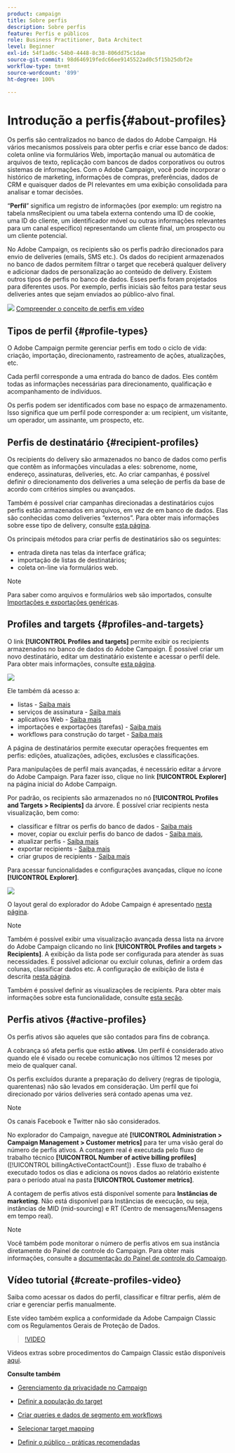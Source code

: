```yaml
---
product: campaign
title: Sobre perfis
description: Sobre perfis
feature: Perfis e públicos
role: Business Practitioner, Data Architect
level: Beginner
exl-id: 54f1ad6c-54b0-4448-8c38-806dd75c1dae
source-git-commit: 98d646919fedc66ee9145522ad0c5f15b25dbf2e
workflow-type: tm+mt
source-wordcount: '899'
ht-degree: 100%

---
```


# Introdução a perfis{#about-profiles}

Os perfis são centralizados no banco de dados do Adobe Campaign. Há vários mecanismos possíveis para obter perfis e criar esse banco de dados: coleta online via formulários Web, importação manual ou automática de arquivos de texto, replicação com bancos de dados corporativos ou outros sistemas de informações. Com o Adobe Campaign, você pode incorporar o histórico de marketing, informações de compras, preferências, dados de CRM e quaisquer dados de PI relevantes em uma exibição consolidada para analisar e tomar decisões.

“**Perfil**” significa um registro de informações (por exemplo: um registro na tabela nmsRecipient ou uma tabela externa contendo uma ID de cookie, uma ID do cliente, um identificador móvel ou outras informações relevantes para um canal específico) representando um cliente final, um prospecto ou um cliente potencial.

No Adobe Campaign, os recipients são os perfis padrão direcionados para envio de deliveries (emails, SMS etc.). Os dados do recipient armazenados no banco de dados permitem filtrar o target que receberá qualquer delivery e adicionar dados de personalização ao conteúdo de delivery. Existem outros tipos de perfis no banco de dados. Esses perfis foram projetados para diferentes usos. Por exemplo, perfis iniciais são feitos para testar seus deliveries antes que sejam enviados ao público-alvo final.

![](assets/do-not-localize/how-to-video.png) [Compreender o conceito de perfis em vídeo](#create-profiles-video)

## Tipos de perfil {#profile-types}

O Adobe Campaign permite gerenciar perfis em todo o ciclo de vida: criação, importação, direcionamento, rastreamento de ações, atualizações, etc.

Cada perfil corresponde a uma entrada do banco de dados. Eles contêm todas as informações necessárias para direcionamento, qualificação e acompanhamento de indivíduos.

Os perfis podem ser identificados com base no espaço de armazenamento. Isso significa que um perfil pode corresponder a: um recipient, um visitante, um operador, um assinante, um prospecto, etc.

## Perfis de destinatário {#recipient-profiles}

Os recipients do delivery são armazenados no banco de dados como perfis que contêm as informações vinculadas a eles: sobrenome, nome, endereço, assinaturas, deliveries, etc. Ao criar campanhas, é possível definir o direcionamento dos deliveries a uma seleção de perfis da base de acordo com critérios simples ou avançados.

Também é possível criar campanhas direcionadas a destinatários cujos perfis estão armazenados em arquivos, em vez de em banco de dados. Elas são conhecidas como deliveries “externos”. Para obter mais informações sobre esse tipo de delivery, consulte [esta página](../../delivery/using/steps-defining-the-target-population.md#selecting-external-recipients).

Os principais métodos para criar perfis de destinatários são os seguintes:

* entrada direta nas telas da interface gráfica;
* importação de listas de destinatários;
* coleta on-line via formulários web.

>[!NOTE]
>
>Para saber como arquivos e formulários web são importados, consulte [Importações e exportações genéricas](../../platform/using/get-started-data-import-export.md).

## Profiles and targets {#profiles-and-targets}

O link **[!UICONTROL Profiles and targets]** permite exibir os recipients armazenados no banco de dados do Adobe Campaign. É possível criar um novo destinatário, editar um destinatário existente e acessar o perfil dele. Para obter mais informações, consulte [esta página](../../platform/using/editing-a-profile.md).

![](assets/d_ncs_user_interface_target_link.png)

Ele também dá acesso a:

* listas - [Saiba mais](../../platform/using/creating-and-managing-lists.md)
* serviços de assinatura - [Saiba mais](../../delivery/using/managing-subscriptions.md)
* aplicativos Web - [Saiba mais](../../web/using/about-web-applications.md)
* importações e exportações (tarefas) - [Saiba mais](../../platform/using/about-generic-imports-exports.md)
* workflows para construção do target - [Saiba mais](../../workflow/using/building-a-workflow.md#implementation-steps-)

A página de destinatários permite executar operações frequentes em perfis: edições, atualizações, adições, exclusões e classificações.

Para manipulações de perfil mais avançadas, é necessário editar a árvore do Adobe Campaign. Para fazer isso, clique no link **[!UICONTROL Explorer]** na página inicial do Adobe Campaign.

Por padrão, os recipients são armazenados no nó **[!UICONTROL Profiles and Targets > Recipients]** da árvore. É possível criar recipients nesta visualização, bem como:

* classificar e filtrar os perfis do banco de dados - [Saiba mais](../../platform/using/filtering-options.md)
* mover, copiar ou excluir perfis do banco de dados - [Saiba mais](../../platform/using/managing-profiles.md),
* atualizar perfis - [Saiba mais](../../platform/using/updating-data.md)
* exportar recipients - [Saiba mais](../../platform/using/exporting-and-importing-profiles.md)
* criar grupos de recipients - [Saiba mais](../../platform/using/creating-and-managing-lists.md)

Para acessar funcionalidades e configurações avançadas, clique no ícone **[!UICONTROL Explorer]**.

![](assets/d_ncs_user_interface01.png)

O layout geral do explorador do Adobe Campaign é apresentado [nesta página](../../platform/using/adobe-campaign-explorer.md).

>[!NOTE]
>
>Também é possível exibir uma visualização avançada dessa lista na árvore do Adobe Campaign clicando no link **[!UICONTROL Profiles and targets > Recipients]**. A exibição da lista pode ser configurada para atender às suas necessidades. É possível adicionar ou excluir colunas, definir a ordem das colunas, classificar dados etc. A configuração de exibição de lista é descrita [nesta página](../../platform/using/adobe-campaign-ui-lists.md).
>
>Também é possível definir as visualizações de recipients. Para obter mais informações sobre esta funcionalidade, consulte [esta seção](../../platform/using/access-management-folders.md).

## Perfis ativos {#active-profiles}

Os perfis ativos são aqueles que são contados para fins de cobrança.

A cobrança só afeta perfis que estão **ativos**. Um perfil é considerado ativo quando ele é visado ou recebe comunicação nos últimos 12 meses por meio de qualquer canal.

Os perfis excluídos durante a preparação do delivery (regras de tipologia, quarentenas) não são levados em consideração. Um perfil que foi direcionado por vários deliveries será contado apenas uma vez.

>[!NOTE]
>
>Os canais Facebook e Twitter não são considerados.

No explorador do Campaign, navegue até **[!UICONTROL Administration > Campaign Management > Customer metrics]** para ter uma visão geral do número de perfis ativos. A contagem real é executada pelo fluxo de trabalho técnico **[!UICONTROL Number of active billing profiles]** ([!UICONTROL billingActiveContactCount]) [](../../workflow/using/about-technical-workflows.md). Esse fluxo de trabalho é executado todos os dias e adiciona os novos dados ao relatório existente para o período atual na pasta **[!UICONTROL Customer metrics]**.

A contagem de perfis ativos está disponível somente para **Instâncias de marketing**. Não está disponível para Instâncias de execução, ou seja, instâncias de MID (mid-sourcing) e RT (Centro de mensagens/Mensagens em tempo real).

>[!NOTE]
>
>Você também pode monitorar o número de perfis ativos em sua instância diretamente do Painel de controle do Campaign. Para obter mais informações, consulte a [documentação do Painel de controle do Campaign](https://experienceleague.adobe.com/docs/control-panel/using/performance-monitoring/active-profiles-monitoring.html?lang=pt-BR#performance-monitoring).

## Vídeo tutorial {#create-profiles-video}

Saiba como acessar os dados do perfil, classificar e filtrar perfis, além de criar e gerenciar perfis manualmente.

Este vídeo também explica a conformidade da Adobe Campaign Classic com os Regulamentos Gerais de Proteção de Dados.

>[!VIDEO](https://video.tv.adobe.com/v/35611?quality=12)

Vídeos extras sobre procedimentos do Campaign Classic estão disponíveis [aqui](https://experienceleague.adobe.com/docs/campaign-classic-learn/tutorials/overview.html?lang=pt-BR).

**Consulte também**

* [Gerenciamento da privacidade no Campaign](https://helpx.adobe.com/br/campaign/kb/acc-privacy.html)

* [Definir a população do target](../../delivery/using/define-the-right-audience.md)

* [Criar queries e dados de segmento em workflows](../../workflow/using/targeting-data.md)

* [Selecionar target mapping](../../delivery/using/selecting-a-target-mapping.md)

* [Definir o público - práticas recomendadas](../../delivery/using/define-the-right-audience.md)
